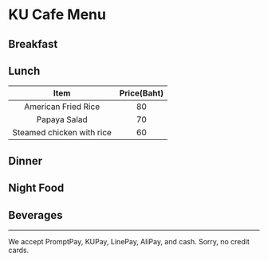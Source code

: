# KU Cafe Menu


## Breakfast





## Lunch 

| Item                            | Price(Baht)  |
|:------------------------------: |:----------:  |
| American Fried Rice             | 80           |
| Papaya Salad                    | 70           |
| Steamed chicken with rice       | 60           |

## Dinner


## Night Food


## Beverages



---

We accept PromptPay, KUPay, LinePay, AliPay, and cash. Sorry, no credit cards.
